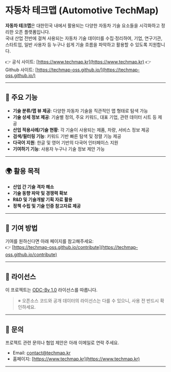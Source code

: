 # 자동차 테크맵 (Automotive TechMap)

**자동차 테크맵**은 대한민국 내에서 활용되는 다양한 자동차 기술 요소들을 시각화하고 정리한 오픈 플랫폼입니다.  
국내 산업 전반에 걸쳐 사용되는 자동차 기술 데이터를 수집·정리하여, 기업, 연구기관, 스타트업, 일반 사용자 등 누구나 쉽게 기술 흐름을 파악하고 활용할 수 있도록 지원합니다.

👉 공식 사이트: [https://www.techmap.kr](https://www.techmap.kr)
👉 Github 사이트: [https://techmap-oss.github.io/](https://techmap-oss.github.io/)

---

## 📌 주요 기능

- **기술 분류/맵 뷰 제공**: 다양한 자동차 기술을 직관적인 맵 형태로 탐색 가능
- **기술 상세 정보 제공**: 기술별 정의, 주요 키워드, 대표 기업, 관련 데이터 시트 등 제공
- **산업 적용사례/기술 현황**: 각 기술이 사용되는 제품, 차량, 서비스 정보 제공
- **검색/필터링 기능**: 키워드 기반 빠른 탐색 및 정렬 기능 제공
- **다국어 지원**: 한글 및 영어 기반의 다국어 인터페이스 지원
- **기여하기 기능**: 사용자 누구나 기술 정보 제안 가능

---

## 🌍 활용 목적

- **산업 간 기술 격차 해소**
- **기술 동향 파악 및 경쟁력 확보**
- **R&D 및 기술개발 기획 자료 활용**
- **정책 수립 및 기술 인증 참고자료 제공**

---

## 🤝 기여 방법

기여를 원하신다면 아래 페이지를 참고해주세요:  
👉 [https://techmap-oss.github.io/contribute](https://techmap-oss.github.io/contribute)

---

## 📄 라이선스

이 프로젝트는 [ODC-By 1.0](https://opendatacommons.org/licenses/by/1-0/) 라이선스를 따릅니다.

> ※ 오픈소스 코드와 공개 데이터의 라이선스는 다를 수 있으니, 사용 전 반드시 확인하세요.

---

## 🙋 문의

프로젝트 관련 문의나 협업 제안은 아래 이메일로 연락 주세요.

- Email: contact@techmap.kr
- 홈페이지: [https://www.techmap.kr](https://www.techmap.kr)

---


